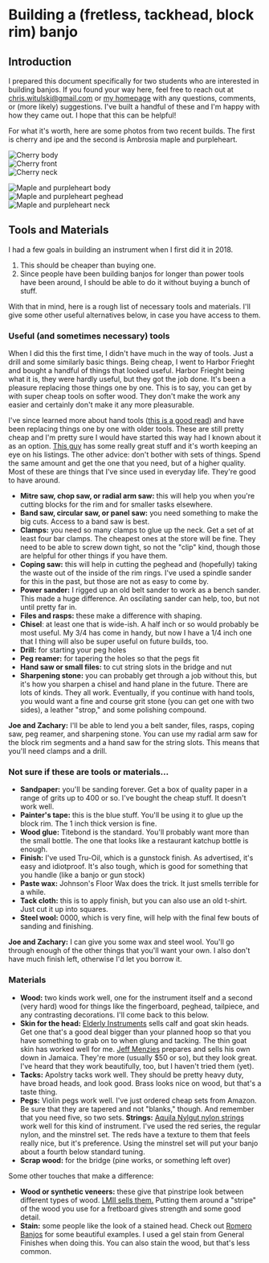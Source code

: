 # <a name='top'></a>Building a (fretless, tackhead, block rim) banjo

## <a name='top'></a>Introduction

I prepared this document specifically for two students who are interested in building banjos. If you found your way here, feel free to reach out at [chris.witulski@gmail.com](mailto:chris.witulski@gmail.com) or [my homepage](https://cjwit.github.io) with any questions, comments, or (more likely) suggestions. I've built a handful of these and I'm happy with how they came out. I hope that this can be helpful!

For what it's worth, here are some photos from two recent builds. The first is cherry and ipe and the second is Ambrosia maple and purpleheart.

<div class="row">
    <div class="col-md-4">
        <image src="images/cherry_body.jpg" class="img-responsive" alt="Cherry body">
    </div>
    <div class="col-md-4">
        <image src="images/cherry_front.jpg" class="img-responsive" alt="Cherry front">
    </div>
    <div class="col-md-4">
        <image src="images/cherry_neck_back.jpg" class="img-responsive" alt="Cherry neck">
    </div>
</div>

<p></p>

<div class="row">
    <div class="col-md-4">
        <image src="images/purpleheart_body.jpg" class="img-responsive" alt="Maple and purpleheart body">
    </div>
    <div class="col-md-4">
        <image src="images/purpleheart_head.jpg" class="img-responsive" alt="Maple and purpleheart peghead">
    </div>
    <div class="col-md-4">
        <image src="images/purpleheart_neck.jpg" class="img-responsive" alt="Maple and purpleheart neck">
    </div>
</div>

## <a name='tools'></a>Tools and Materials

I had a few goals in building an instrument when I first did it in 2018.

1. This should be cheaper than buying one.
2. Since people have been building banjos for longer than power tools have been around, I should be able to do it without buying a bunch of stuff.

With that in mind, here is a rough list of necessary tools and materials. I'll give some other useful alternatives below, in case you have access to them.

### Useful (and sometimes necessary) tools

When I did this the first time, I didn't have much in the way of tools. Just a drill and some similarly basic things. Being cheap, I went to Harbor Frieght and bought a handful of things that looked useful. Harbor Frieght being what it is, they were hardly useful, but they got the job done. It's been a pleasure replacing those things one by one. This is to say, you can get by with super cheap tools on softer wood. They don't make the work any easier and certainly don't make it any more pleasurable.

I've since learned more about hand tools ([this is a good read](https://lostartpress.com/products/the-anarchists-tool-chest)) and have been replacing things one by one with older tools. These are still pretty cheap and I'm pretty sure I would have started this way had I known about it as an option. [This guy](https://www.hyperkitten.com/HKTC_new/index.php) has some really great stuff and it's worth keeping an eye on his listings. The other advice: don't bother with sets of things. Spend the same amount and get the one that you need, but of a higher quality. Most of these are things that I've since used in everyday life. They're good to have around.

* **Mitre saw, chop saw, or radial arm saw:** this will help you when you're cutting blocks for the rim and for smaller tasks elsewhere.
* **Band saw, circular saw, or panel saw:** you need something to make the big cuts. Access to a band saw is best.
* **Clamps:** you need so many clamps to glue up the neck. Get a set of at least four bar clamps. The cheapest ones at the store will be fine. They need to be able to screw down tight, so not the "clip" kind, though those are helpful for other things if you have them.
* **Coping saw:** this will help in cutting the peghead and (hopefully) taking the waste out of the inside of the rim rings. I've used a spindle sander for this in the past, but those are not as easy to come by.
* **Power sander:** I rigged up an old belt sander to work as a bench sander. This made a huge difference. An oscilating sander can help, too, but not until pretty far in.
* **Files and rasps:** these make a difference with shaping.
* **Chisel**: at least one that is wide-ish. A half inch or so would probably be most useful. My 3/4 has come in handy, but now I have a 1/4 inch one that I thing will also be super useful on future builds, too.
* **Drill:** for starting your peg holes
* **Peg reamer:** for tapering the holes so that the pegs fit
* **Hand saw or small files:** to cut string slots in the bridge and nut
* **Sharpening stone:** you can probably get through a job without this, but it's how you sharpen a chisel and hand plane in the future. There are lots of kinds. They all work. Eventually, if you continue with hand tools, you would want a fine and course grit stone (you can get one with two sides), a leather "strop," and some polishing compound. 

**Joe and Zachary:** I'll be able to lend you a belt sander, files, rasps, coping saw, peg reamer, and sharpening stone. You can use my radial arm saw for the block rim segments and a hand saw for the string slots. This means that you'll need clamps and a drill.

### Not sure if these are tools or materials...

* **Sandpaper:** you'll be sanding forever. Get a box of quality paper in a range of grits up to 400 or so. I've bought the cheap stuff. It doesn't work well.
* **Painter's tape:** this is the blue stuff. You'll be using it to glue up the block rim. The 1 inch thick version is fine.
* **Wood glue:** Titebond is the standard. You'll probably want more than the small bottle. The one that looks like a restaurant katchup bottle is enough.
* **Finish:** I've used Tru-Oil, which is a gunstock finish. As advertised, it's easy and idiotproof. It's also tough, which is good for something that you handle (like a banjo or gun stock)
* **Paste wax:** Johnson's Floor Wax does the trick. It just smells terrible for a while.
* **Tack cloth:** this is to apply finish, but you can also use an old t-shirt. Just cut it up into squares.
* **Steel wool:** 0000, which is very fine, will help with the final few bouts of sanding and finishing.

**Joe and Zachary:** I can give you some wax and steel wool. You'll go through enough of the other things that you'll want your own. I also don't have much finish left, otherwise I'd let you borrow it.

### Materials

* **Wood:** two kinds work well, one for the instrument itself and a second (very hard) wood for things like the fingerboard, peghead, tailpiece, and any contrasting decorations. I'll come back to this below.
* **Skin for the head:** [Elderly Instruments](https://www.elderly.com) sells calf and goat skin heads. Get one that's a good deal bigger than your planned hoop so that you have something to grab on to when glung and tacking. The thin goat skin has worked well for me. [Jeff Menzies](https://www.facebook.com/jeff.menzies.39) prepares and sells his own down in Jamaica. They're more (usually $50 or so), but they look great. I've heard that they work beautifully, too, but I haven't tried them (yet).
* **Tacks:** Apolstry tacks work well. They should be pretty heavy duty, have broad heads, and look good. Brass looks nice on wood, but that's a taste thing.
* **Pegs:** Violin pegs work well. I've just ordered cheap sets from Amazon. Be sure that they are tapered and not "blanks," though. And remember that you need five, so two sets.
**Strings:** [Aquila Nylgut nylon strings](https://aquilacorde.com/en/shop/modern-instrument-string-sets/timeless-banjo-minstrel-banjo-en/nylgut-banjo-and-minstrel-banjo/) work well for this kind of instrument. I've used the red series, the regular nylon, and the minstrel set. The reds have a texture to them that feels really nice, but it's preference. Using the minstrel set will put your banjo about a fourth below standard tuning.
* **Scrap wood:** for the bridge (pine works, or something left over)

Some other touches that make a difference:

* **Wood or synthetic veneers:** these give that pinstripe look between different types of wood. [LMII sells them.](https://www.lmii.com/148-veneers) Putting them around a "stripe" of the wood you use for a fretboard gives strength and some good detail.
* **Stain:** some people like the look of a stained head. Check out [Romero Banjos](http://www.romerobanjos.com) for some beautiful examples. I used a gel stain from General Finishes when doing this. You can also stain the wood, but that's less common.
